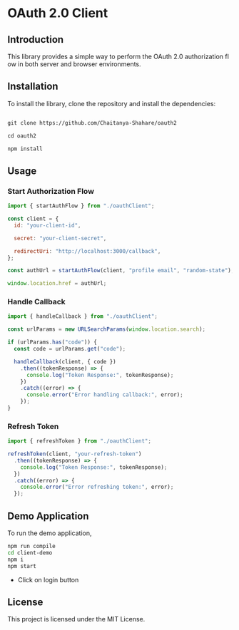 # OAuth 2.0 Client

## Introduction

This library provides a simple way to perform the OAuth 2.0 authorization flow in both server and browser environments.

## Installation

To install the library, clone the repository and install the dependencies:

```bash

git clone https://github.com/Chaitanya-Shahare/oauth2

cd oauth2

npm install
```

## Usage

### Start Authorization Flow

```jsx
import { startAuthFlow } from "./oauthClient";

const client = {
  id: "your-client-id",

  secret: "your-client-secret",

  redirectUri: "http://localhost:3000/callback",
};

const authUrl = startAuthFlow(client, "profile email", "random-state");

window.location.href = authUrl;
```

### Handle Callback

```js
import { handleCallback } from "./oauthClient";

const urlParams = new URLSearchParams(window.location.search);

if (urlParams.has("code")) {
  const code = urlParams.get("code");

  handleCallback(client, { code })
    .then((tokenResponse) => {
      console.log("Token Response:", tokenResponse);
    })
    .catch((error) => {
      console.error("Error handling callback:", error);
    });
}
```

### Refresh Token

```js
import { refreshToken } from "./oauthClient";

refreshToken(client, "your-refresh-token")
  .then((tokenResponse) => {
    console.log("Token Response:", tokenResponse);
  })
  .catch((error) => {
    console.error("Error refreshing token:", error);
  });
```

## Demo Application

To run the demo application,

```sh
npm run compile
cd client-demo
npm i
npm start
```

- Click on login button

## License

This project is licensed under the MIT License.
